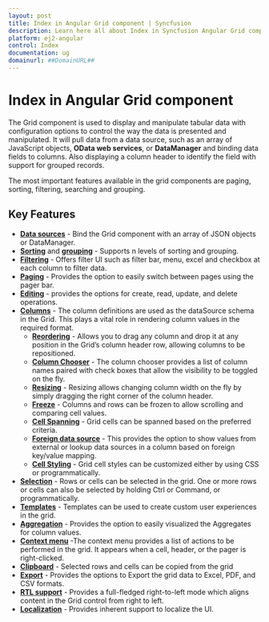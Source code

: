 ```yaml
---
layout: post
title: Index in Angular Grid component | Syncfusion
description: Learn here all about Index in Syncfusion Angular Grid component of Syncfusion Essential JS 2 and more.
platform: ej2-angular
control: Index 
documentation: ug
domainurl: ##DomainURL##
---
```


# Index in Angular Grid component

The Grid component is used to display and manipulate tabular data with configuration options to control the way the data is presented and manipulated.
It will pull data from a data source, such as an array of JavaScript objects, **OData web services**, or **DataManager** and
binding data fields to columns. Also displaying a column header to identify the field with support for grouped records.

The most important features available in the grid components are paging, sorting, filtering, searching and grouping.

## Key Features

* [**Data sources**](./data-binding) - Bind the Grid component with an array of JSON objects or DataManager.
* [**Sorting**](./sorting) and [**grouping**](./grouping) - Supports n levels of sorting and grouping.
* [**Filtering**](./filtering) - Offers filter UI such as filter bar, menu, excel and checkbox at each column to filter data.
* [**Paging**](./paging) - Provides the option to easily switch between pages using the pager bar.
* [**Editing**](./edit) - provides the options for create, read, update, and delete operations.
* [**Columns**](./columns) - The column definitions are used as the dataSource schema in the Grid. This plays a vital role in rendering column values in the required format.
    * [**Reordering**](./columns/#reorder) - Allows you to drag any column and drop it at any position in the Grid’s column header row, allowing columns to be repositioned.
    * [**Column Chooser**](./columns/#column-chooser) - The column chooser provides a list of column names paired with check boxes that allow the visibility to be toggled on the fly.
    * [**Resizing**](./columns/#column-resizing) - Resizing allows changing column width on the fly by simply dragging the right corner of the column header.
    * [**Freeze**](./scrolling/#frozen-rows-and-columns) - Columns and rows can be frozen to allow scrolling and comparing cell values.
    * [**Cell Spanning**](./columns/#column-spanning) - Grid cells can be spanned based on the preferred criteria.
    * [**Foreign data source**](./columns/#foreign-key-column) - This provides the option to show values from external or lookup data sources in a column based on foreign key/value mapping.
    * [**Cell Styling**](./how-to/#customize-column-styles) - Grid cell styles can be customized either by using CSS or programmatically.
* [**Selection**](./selection) - Rows or cells can be selected in the grid. One or more rows or cells can also be selected by holding Ctrl or Command, or programmatically.
* [**Templates**](./columns/#column-template) - Templates can be used to create custom user experiences in the grid.
* [**Aggregation**](./aggregates) - Provides the option to easily visualized the Aggregates for column values.
* [**Context menu**](./context-menu) -The context menu provides a list of actions to be performed in the grid. It appears when a cell, header, or the pager is right-clicked.
* [**Clipboard**](./clipboard) - Selected rows and cells can be copied from the grid
* [**Export**](./pdf-export) - Provides the options to Export the grid data to Excel, PDF, and CSV formats.
* [**RTL support**](./global-local/#right-to-left---rtl) - Provides a full-fledged right-to-left mode which aligns content in the Grid control from right to left.
* [**Localization**](./global-local/#localization) - Provides inherent support to localize the UI.
